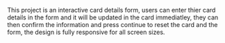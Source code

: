 This project is an interactive card details form, users can enter thier card details in the form and it will be updated in the card immediatley, they can then confirm the information and press continue to reset the card and the form, the design is fully responsive for all screen sizes.
